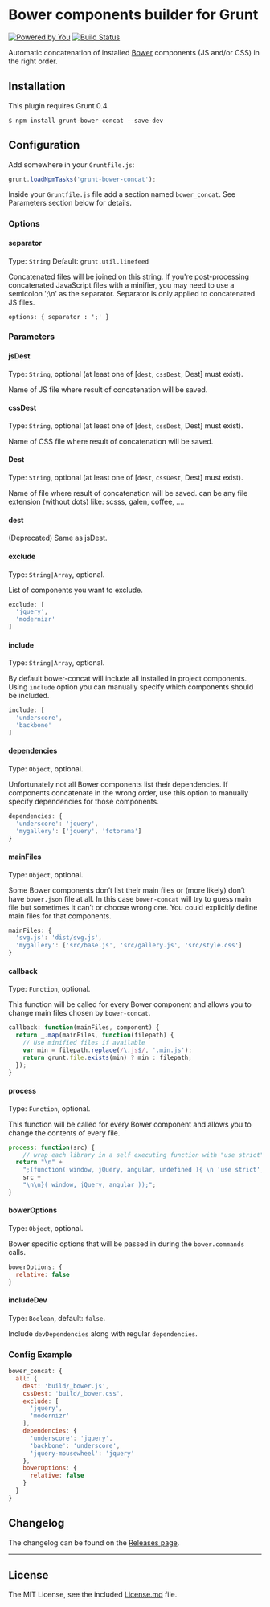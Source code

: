 # Bower components builder for Grunt

[![Powered by You](http://sapegin.github.io/powered-by-you/badge.svg)](http://sapegin.github.io/powered-by-you/)
[![Build Status](https://travis-ci.org/sapegin/grunt-bower-concat.png)](https://travis-ci.org/sapegin/grunt-bower-concat)

Automatic concatenation of installed [Bower](https://github.com/bower/bower) components (JS and/or CSS) in the right order.


## Installation

This plugin requires Grunt 0.4.

```
$ npm install grunt-bower-concat --save-dev
```


## Configuration

Add somewhere in your `Gruntfile.js`:

```javascript
grunt.loadNpmTasks('grunt-bower-concat');
```

Inside your `Gruntfile.js` file add a section named `bower_concat`. See Parameters section below for details.


### Options

#### separator

Type: `String` Default: `grunt.util.linefeed`

Concatenated files will be joined on this string. If you're post-processing concatenated JavaScript files with a minifier, you may need to use a semicolon ';\n' as the separator. Separator is only applied to concatenated JS files.

`options: { separator : ';' }`

### Parameters

#### jsDest

Type: `String`, optional (at least one of [`dest`, `cssDest`, <file extension>Dest] must exist).

Name of JS file where result of concatenation will be saved.

#### cssDest

Type: `String`, optional (at least one of [`dest`, `cssDest`, <file extension>Dest] must exist).

Name of CSS file where result of concatenation will be saved.

####  <file extension>Dest

Type: `String`, optional (at least one of [`dest`, `cssDest`, <file extension>Dest] must exist).

Name of <file extension> file where result of concatenation will be saved. <file extension> can be any file extension (without dots) like: scsss, galen, coffee, ....

#### dest

(Deprecated) Same as jsDest.

#### exclude

Type: `String|Array`, optional.

List of components you want to exclude.

```js
exclude: [
  'jquery',
  'modernizr'
]
```

#### include

Type: `String|Array`, optional.

By default bower-concat will include all installed in project components. Using `include` option you can manually specify which components should be included.

```js
include: [
  'underscore',
  'backbone'
]
```

#### dependencies

Type: `Object`, optional.

Unfortunately not all Bower components list their dependencies. If components concatenate in the wrong order, use this option to manually specify dependencies for those components.

```js
dependencies: {
  'underscore': 'jquery',
  'mygallery': ['jquery', 'fotorama']
}
```

#### mainFiles

Type: `Object`, optional.

Some Bower components don’t list their main files or (more likely) don’t have `bower.json` file at all. In this case `bower-concat` will try to guess main file but sometimes it can’t or choose wrong one. You could explicitly define main files for that components.

```js
mainFiles: {
  'svg.js': 'dist/svg.js',
  'mygallery': ['src/base.js', 'src/gallery.js', 'src/style.css']
}
```

#### callback

Type: `Function`, optional.

This function will be called for every Bower component and allows you to change main files chosen by `bower-concat`.

```js
callback: function(mainFiles, component) {
  return _.map(mainFiles, function(filepath) {
    // Use minified files if available
    var min = filepath.replace(/\.js$/, '.min.js');
    return grunt.file.exists(min) ? min : filepath;
  });
}
```

#### process

Type: `Function`, optional.

This function will be called for every Bower component and allows you to change the contents of every file.

```js
process: function(src) {
	// wrap each library in a self executing function with "use strict"
  return "\n" +
    ";(function( window, jQuery, angular, undefined ){ \n 'use strict';\n\n" +
    src +
    "\n\n}( window, jQuery, angular ));";
}
```

#### bowerOptions

Type: `Object`, optional.

Bower specific options that will be passed in during the `bower.commands` calls.

```js
bowerOptions: {
  relative: false
}
```
#### includeDev

Type: `Boolean`, default: `false`.

Include `devDependencies` along with regular `dependencies`.


### Config Example

``` javascript
bower_concat: {
  all: {
    dest: 'build/_bower.js',
    cssDest: 'build/_bower.css',
    exclude: [
      'jquery',
      'modernizr'
    ],
    dependencies: {
      'underscore': 'jquery',
      'backbone': 'underscore',
      'jquery-mousewheel': 'jquery'
    },
    bowerOptions: {
      relative: false
    }
  }
}
```

## Changelog

The changelog can be found on the [Releases page](https://github.com/sapegin/grunt-bower-concat/releases).

---

## License

The MIT License, see the included [License.md](License.md) file.
